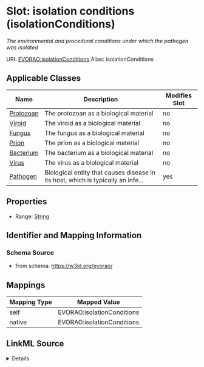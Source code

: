 

# Slot: isolation conditions (isolationConditions) 


_The environmental and procedural conditions under which the pathogen was isolated_





URI: [EVORAO:isolationConditions](https://w3id.org/evorao/isolationConditions)
Alias: isolationConditions

<!-- no inheritance hierarchy -->





## Applicable Classes

| Name | Description | Modifies Slot |
| --- | --- | --- |
| [Protozoan](Protozoan.md) | The protozoan as a biological material |  no  |
| [Viroid](Viroid.md) | The viroid as a biological material |  no  |
| [Fungus](Fungus.md) | The fungus as a biological material |  no  |
| [Prion](Prion.md) | The prion as a biological material |  no  |
| [Bacterium](Bacterium.md) | The bacterium as a biological material |  no  |
| [Virus](Virus.md) | The virus as a biological material |  no  |
| [Pathogen](Pathogen.md) | Biological entity that causes disease in its host, which is typically an infe... |  yes  |







## Properties

* Range: [String](String.md)





## Identifier and Mapping Information







### Schema Source


* from schema: https://w3id.org/evorao/




## Mappings

| Mapping Type | Mapped Value |
| ---  | ---  |
| self | EVORAO:isolationConditions |
| native | EVORAO:isolationConditions |




## LinkML Source

<details>
```yaml
name: isolationConditions
description: The environmental and procedural conditions under which the pathogen
  was isolated
title: isolation conditions
from_schema: https://w3id.org/evorao/
rank: 1000
alias: isolationConditions
domain_of:
- Pathogen
range: string
required: false
multivalued: false

```
</details>